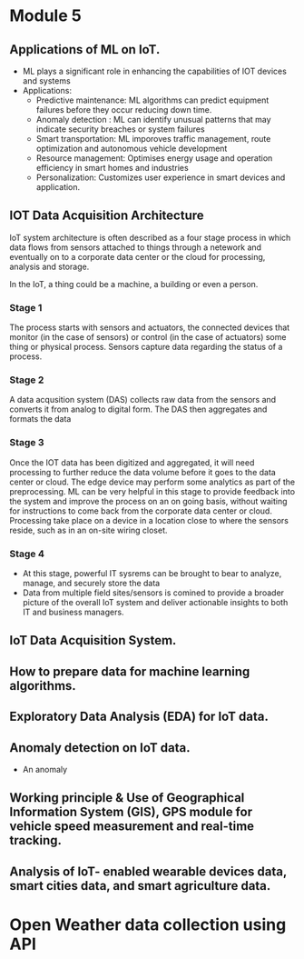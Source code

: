 # Module 5

## Applications of ML on IoT.

* ML plays a significant role in enhancing the capabilities of IOT devices and systems
* Applications: 
    * Predictive maintenance: ML algorithms can predict equipment failures before they occur reducing down time.   
    * Anomaly detection : ML can identify unusual patterns that may indicate security breaches or system failures
    * Smart transportation: ML imporoves traffic management, route optimization and autonomous vehicle development
    * Resource management: Optimises energy usage and operation efficiency in smart homes and industries
    * Personalization: Customizes user experience in smart devices and application.

## IOT Data Acquisition Architecture
IoT system architecture is often described as a four stage process in which data flows from sensors attached to things through a netework and eventually on to a corporate data center or the cloud for processing, analysis and storage.

In the IoT, a thing could be a machine, a building or even a person. 

### Stage 1
The process starts with sensors and actuators, the connected devices that monitor (in the case of sensors) or control (in the case of actuators) some thing or physical process. Sensors capture data regarding the status of a process.

### Stage 2
A data acqusition system (DAS) collects raw data from the sensors and converts it from analog to digital form. The DAS then aggregates and formats the data

### Stage 3
Once the IOT data has been digitized and aggregated, it will need processing to further reduce the data volume before it goes to the data center or cloud. The edge device may perform some analytics as part of the preprocessing. ML can be very helpful in this stage to provide feedback into the system and improve the process on an on going basis, without waiting for instructions to come back from the corporate data center or cloud. Processing take place on a device in a location close to where the sensors reside, such as in an on-site wiring closet. 

### Stage 4
* At this stage, powerful IT sysrems can be brought to bear to analyze, manage, and securely store the data
* Data from multiple field sites/sensors is comined to provide a broader picture of the overall IoT system and deliver actionable insights to both IT and business managers.


## IoT Data Acquisition System.
## How to prepare data for machine learning algorithms.
## Exploratory Data Analysis (EDA) for IoT data.
## Anomaly detection on IoT data. 

* An anomaly 

## Working principle & Use of Geographical Information System (GIS), GPS module for vehicle speed measurement and real-time tracking.
## Analysis of IoT- enabled wearable devices data, smart cities data, and smart agriculture data.



# Open Weather data collection using API
